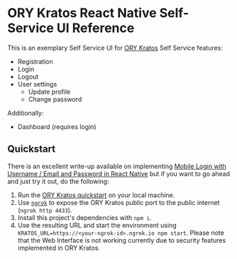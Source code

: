 # ORY Kratos React Native Self-Service UI Reference

This is an exemplary Self Service UI for [ORY Kratos](https://github.com/ory/kratos) Self Service features:

- Registration
- Login
- Logout
- User settings
  - Update profile
  - Change password

Additionally:

- Dashboard (requires login)

## Quickstart

There is an excellent write-up available on implementing [Mobile Login with Username / Email and Password in React Native](https://www.ory.sh/react-native-authentication-login-signup/)
but if you want to go ahead and just try it out, do the following:

1. Run the [ORY Kratos quickstart](http://ory.sh/docs/kratos/quickstart) on your local machine.
1. Use [`ngrok`](http://ngrok.com) to expose the ORY Kratos public port to the public internet (`ngrok http 4433`).
1. Install this project's dependencies with `npm i`.
1. Use the resulting URL and start the environment using `KRATOS_URL=https://<your-ngrok-id>.ngrok.io npm start`.
Please note that the Web Interface is not working currently due to security features implemented in ORY Kratos.
